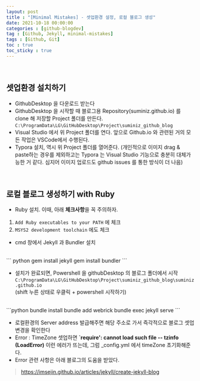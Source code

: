 ```yaml
---
layout: post
title : "[Minimal Mistakes] - 셋업환경 설정, 로컬 블로그 생성"
date: 2021-10-18 00:00:00
categories : [github-blogdev]
tag : [Github, Jekyll, minimal-mistakes]
tags : [Github, Git]
toc : true
toc_sticky : true
---
```


<br/>

## 셋업환경 설치하기
- GithubDesktop 을 다운로드 받는다
- GithubDesktop 을 시작할 때 블로그용 Repository(suminiz.github.io) 를 clone 해 저장할 Project 폴더를 만든다. 
```C:\ProgramData\LG\GitHubDesktop\Project\suminiz_github_blog```
- Visual Studio 에서 위 Project 폴더를 연다. 앞으로 Github.io 와 관련된 거의 모든 작업은 VSCode에서 수행된다.
- Typora 설치, 역시 위 Project 폴더를 열어준다. (개인적으로 이미지 drag & paste하는 경우를 제외하고는 Typora 는 Visual Studio 기능으로 충분히 대체가능한 거 같다. 심지어 이미지 업로드도 github issues 를 통한 방식이 더 나음)

<br/>

## 로컬 블로그 생성하기 with Ruby
- Ruby 설치. 이때, 아래 **체크사항**을 꼭 주의하자. <br> 
1. ```Add Ruby executables to your PATH``` 에 체크 <br>
2. ```MSYS2 development toolchain``` 에도 체크
- cmd 창에서 Jekyll 과 Bundler 설치 <br>
<br>
``` python
gem install jekyll
gem install bundler
```

- 설치가 완료되면, Powershell 을 githubDesktop 의 블로그 폴더에서 시작 ```C:\ProgramData\LG\GitHubDesktop\Project\suminiz_github_blog\suminiz.github.io``` <br>
(shift 누른 상태로 우클릭 + powershell 시작하기) <br>
<br>
    ```python
    bundle install
    bundle add webrick
    bundle exec jekyll serve
    ```

- 로컬환경의 Server address 발급해주면 해당 주소로 가서 즉각적으로 블로그 셋업 변경을 확인한다
- Error : TimeZone 셋업하면 **`require': cannot load such file -- tzinfo (LoadError)** 이런 에러가 뜨는데, 그럼 _config.yml 에서 timeZone 초기화해준다. 
- Error 관련 사항은 아래 블로그의 도움을 받았다. <br>
> https://imsejin.github.io/articles/jekyll/create-jekyll-blog



